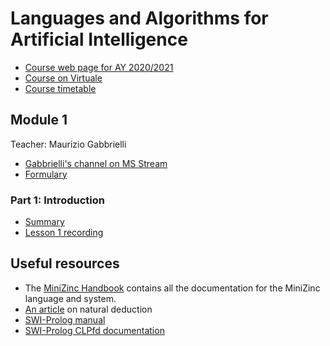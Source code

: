 # Languages and Algorithms for Artificial Intelligence

- [Course web page for AY 2020/2021](https://www.unibo.it/en/teaching/course-unit-catalogue/course-unit/2020/446595)
- [Course on Virtuale](https://virtuale.unibo.it/course/view.php?id=18894)
- [Course timetable](https://www.unibo.it/en/teaching/course-unit-catalogue/course-unit/2020/446595/orariolezioni#447780)

## Module 1
Teacher: Maurizio Gabbrielli

- [Gabbrielli's channel on MS Stream](https://web.microsoftstream.com/user/f9f103f3-1732-4b8e-8ba9-fff748a59273)
- [Formulary](formulary/formulary.pdf)

### Part 1: Introduction

- [Summary](1%20-%20Introduction.md)
- [Lesson 1 recording](https://web.microsoftstream.com/video/65b0bf2d-8bbd-4a3b-b405-43dea4a962df)

## Useful resources

- The [MiniZinc Handbook](https://www.minizinc.org/doc-2.5.0/en/index.html) contains all the documentation for the MiniZinc language and system.
- [An article](https://zitoc.com/natural-deduction/) on natural deduction
- [SWI-Prolog manual](https://www.swi-prolog.org/pldoc/man?section=overview)
- [SWI-Prolog CLPfd documentation](https://www.swi-prolog.org/man/clpfd.html)
